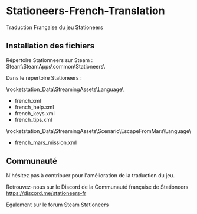 # Stationeers-French-Translation
Traduction Française du jeu Stationeers

## Installation des fichiers

Répertoire Stationneers sur Steam :
Steam\SteamApps\common\Stationeers\

Dans le répertoire Stationeers :

\rocketstation_Data\StreamingAssets\Language\
- french.xml
- french_help.xml
- french_keys.xml
- french_tips.xml

\rocketstation_Data\StreamingAssets\Scenario\EscapeFromMars\Language\
- french_mars_mission.xml

## Communauté

N'hésitez pas à contribuer pour l'amélioration de la traduction du jeu.

Retrouvez-nous sur le Discord de la Communauté française de Stationeers
https://discord.me/stationeers-fr

Egalement sur le forum Steam Stationeers
